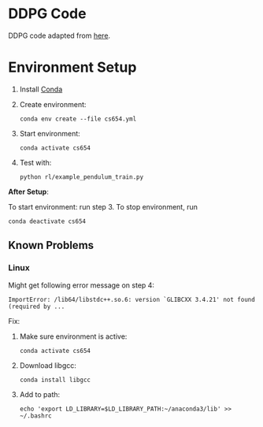 # DDPG Code

DDPG code adapted from [here](https://keras.io/examples/rl/ddpg_pendulum/#introduction).

# Environment Setup

1. Install [Conda](https://docs.conda.io/en/latest/)

2. Create environment:
    ```
    conda env create --file cs654.yml
    ```

3. Start environment:
    ```
    conda activate cs654
    ```

4. Test with:
    ```
    python rl/example_pendulum_train.py
    ```

**After Setup**:

To start environment: run step 3.
To stop environment, run
```
conda deactivate cs654
``` 

## Known Problems

### Linux

Might get following error message on step 4:
```
ImportError: /lib64/libstdc++.so.6: version `GLIBCXX 3.4.21' not found (required by ...
```
Fix:

1. Make sure environment is active:
    ```
    conda activate cs654
    ```
2. Download libgcc:
    ```
    conda install libgcc
    ```
3. Add to path:
    ```
    echo 'export LD_LIBRARY=$LD_LIBRARY_PATH:~/anaconda3/lib' >> ~/.bashrc
    ```